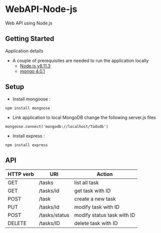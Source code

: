 # WebAPI-Node-js
Web API using Node.js

## Getting Started
Application details
* A couple of prerequisites are needed to run the application locally
  * [Node.js v8.11.3](https://nodejs.org/en/)
  * [mongo 4.0.1](https://docs.mongodb.org/manual/installation/)

## Setup

* Install mongoose :

```
npm install mongoose
```
  * Link application to local MongoDB
  change the following server.js files
  ```
  mongoose.connect('mongodb://localhost/Tododb')
  ```

* Install express :

```
npm install express
```


## API
HTTP verb | URI | Action
------------- | ------------- |-------------
GET | /tasks | list all task
GET | /tasks/id | get task with ID
POST | /task | create a new task
PUT | /tasks/id | modify task with ID
POST | /tasks/status | modify status task with ID
DELETE | /tasks/ID | delete task with ID
